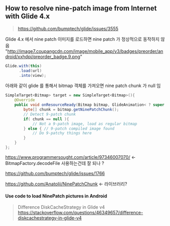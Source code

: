 

## How to resolve nine-patch image from Internet with Glide 4.x 


> https://github.com/bumptech/glide/issues/3555

Glide 4.x 에서 nine patch 이미지를 로드하면 nine patch 가 정상적으로 동작하지 않음
"http://image7.coupangcdn.com/image/mobile_app/v3/badges/preorder/android/xxhdpi/preorder_badge.9.png"
```java
Glide.with(this)  
      .load(url)  
      .into(view);
```

      
아래와 같이 glide 를 통해서 bitmap 객체를 가져오면 nine patch chunk 가 null 임
```java
SimpleTarget<Bitmap> target = new SimpleTarget<Bitmap>(){
    @Override
    public void onResourceReady(Bitmap bitmap, GlideAnimation< ? super Bitmap > glideAnimation){
        byte[] chunk = bitmap.getNinePatchChunk();
        // Detect 9-patch chunk
        if( chunk == null ){
            // Not a 9-patch image, load as regular bitmap
        } else { // 9-patch compiled image found
            // Do 9-patchy things here
        }
    }
};
```


https://www.programmersought.com/article/97346007070/
<- BitmapFactory.decodeFile 사용하는건데 잘 되나 ?





https://github.com/bumptech/glide/issues/1766

https://github.com/Anatolii/NinePatchChunk
<- 라이브러리?




#### Use code to load NinePatch pictures in Android




> Difference DiskCacheStrategy in Glide v4
https://stackoverflow.com/questions/46349657/difference-diskcachestrategy-in-glide-v4

<!--stackedit_data:
eyJoaXN0b3J5IjpbNTk0MDM1MTA3LDU4Njk4NTQ2NSwtNjMyNj
M5ODQxLDE5MjM2NzUzODcsLTYyNDE4MDQ2MiwxODkzNTMxNTNd
fQ==
-->